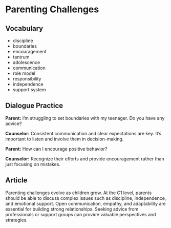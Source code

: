 # Parenting Challenges

## Vocabulary
- discipline
- boundaries
- encouragement
- tantrum
- adolescence
- communication
- role model
- responsibility
- independence
- support system

## Dialogue Practice
**Parent:** I’m struggling to set boundaries with my teenager. Do you have any advice?

**Counselor:** Consistent communication and clear expectations are key. It’s important to listen and involve them in decision-making.

**Parent:** How can I encourage positive behavior?

**Counselor:** Recognize their efforts and provide encouragement rather than just focusing on mistakes.

## Article
Parenting challenges evolve as children grow. At the C1 level, parents should be able to discuss complex issues such as discipline, independence, and emotional support. Open communication, empathy, and adaptability are essential for building strong relationships. Seeking advice from professionals or support groups can provide valuable perspectives and strategies.